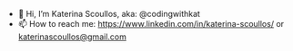 - 👋 Hi, I’m Katerina Scoullos, aka: @codingwithkat
- 📫 How to reach me: https://www.linkedin.com/in/katerina-scoullos/ or katerinascoullos@gmail.com 

<!---
codingwithkat/codingwithkat is a ✨ special ✨ repository because its `README.md` (this file) appears on your GitHub profile.
You can click the Preview link to take a look at your changes.
--->
